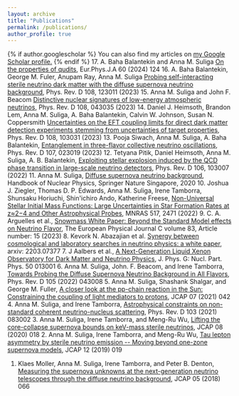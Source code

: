 ```yaml
---
layout: archive
title: "Publications"
permalink: /publications/
author_profile: true
---
```


{% if author.googlescholar %}
  You can also find my articles on <u><a href="{{author.googlescholar}}">my Google Scholar profile</a>.</u>
{% endif %}
17. A. Baha Balantekin and Anna M. Suliga [On the properties of qudits](https://inspirehep.net/literature/2789188), Eur.Phys.J.A 60 (2024) 124
16. A. Baha Balantekin, George M. Fuler, Anupam Ray, Anna M. Suliga [Probing self-interacting sterile neutrino dark matter with the diffuse supernova neutrino background](https://inspirehep.net/literature/2708784), Phys. Rev. D 108, 123011 (2023)
15. Anna M. Suliga and John F. Beacom [Distinctive nuclear signatures of low-energy atmospheric neutrinos](https://inspirehep.net/literature/2669859), Phys. Rev. D 108, 043035 (2023)
14. Daniel J. Heimsoth, Brandon Lem, Anna M. Suliga, A. Baha Balantekin,  Calvin W. Johnson, Susan N. Coppersmith [Uncertainties on the EFT coupling limits for direct dark matter detection experiments stemming from uncertainties of target properties](https://inspirehep.net/literature/2660198), Phys. Rev. D 108, 103031 (2023)
13. Pooja Siwach, Anna M. Suliga, A. Baha Balantekin, [Entanglement in three-flavor collective neutrino oscillations](https://inspirehep.net/literature?q=find%20eprint%202211.07678), Phys. Rev. D 107, 023019 (2023)
12. Tetyana Pitik, Daniel Heimsoth, Anna M. Suliga, A. B. Balantekin, [Exploiting stellar explosion induced by the QCD phase transition in large-scale neutrino detectors](https://inspirehep.net/literature?q=find%20eprint%202208.14469), Phys. Rev. D 106, 103007 (2022)
11. Anna M. Suliga, [Diffuse supernova neutrino background](https://inspirehep.net/literature?q=find%20eprint%202207.09632), Handbook of Nuclear Physics, Springer Nature Singapore, 2020
10. Joshua J. Ziegler, Thomas D. P. Edwards, Anna M. Suliga, Irene Tamborra, Shunsaku Horiuchi, Shin'ichiro Ando, Katherine Freese, [Non-Universal Stellar Initial Mass Functions: Large Uncertainties in Star Formation Rates at z≈2−4 and Other Astrophysical Probes](https://inspirehep.net/literature?q=find%20eprint%202205.07845), MNRAS 517, 2471 (2022)
9. C. A. Arguelles et al., [Snowmass White Paper: Beyond the Standard Model effects on Neutrino Flavor](https://inspirehep.net/literature?q=find%20eprint%202203.10811), The European Physical Journal C volume 83, Article number: 15 (2023)
8. Kevork N. Abazajian et al. [Synergy between cosmological and laboratory searches in neutrino physics: a white paper](https://inspirehep.net/literature?q=find%20eprint%202203.07377), arxiv: 2203.07377
7. J Aalbers et al., [A Next-Generation Liquid Xenon Observatory for Dark Matter and Neutrino Physics](https://inspirehep.net/literature?q=find%20eprint%202203.02309), J. Phys. G: Nucl. Part. Phys. 50 013001
6. Anna M. Suliga, John. F. Beacom, and Irene Tamborra, [Towards Probing the Diffuse Supernova Neutrino Background in All Flavors](https://inspirehep.net/literature/1992973), Phys. Rev. D 105 (2022) 043008
5. Anna M. Suliga, Shashank Shalgar, and George M. Fuller, [A closer look at the pp-chain reaction in the Sun: Constraining the coupling of light mediators to protons](https://inspirehep.net/literature/1837832), JCAP 07 (2021) 042
4. Anna M. Suliga, and Irene Tamborra, [Astrophysical constraints on non-standard coherent neutrino-nucleus scattering](https://inspirehep.net/literature/1826617), Phys. Rev. D 103 (2021) 083002 
3. Anna M. Suliga, Irene Tamborra, and Meng-Ru Wu, [Lifting the core-collapse supernova bounds on keV-mass sterile neutrinos](https://inspirehep.net/literature/1792755), JCAP 08 (2020) 018
2. Anna M. Suliga, Irene Tamborra, and Meng-Ru Wu, [Tau lepton asymmetry by sterile neutrino emission -- Moving beyond one-zone supernova models](https://inspirehep.net/literature/1751959), JCAP 12 (2019) 019
1. Klaes Moller, Anna M. Suliga, Irene Tamborra, and Peter B. Denton, [Measuring the supernova unknowns at the next-generation neutrino telescopes through the diffuse neutrino background](https://inspirehep.net/literature/1667039), JCAP 05 (2018) 066

<!---
#{% include base_path %}

#{% for post in site.publications reversed %}
#  {% include archive-single.html %}
#{% endfor %}
-->
